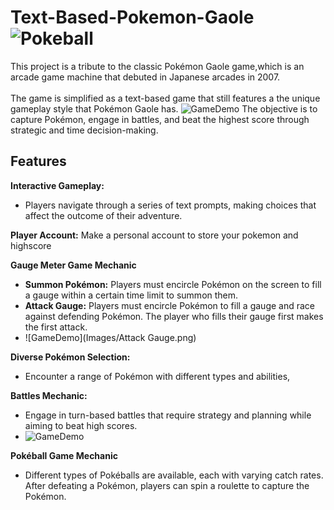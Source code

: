 # Text-Based-Pokemon-Gaole ![Pokeball](https://dinopixel.com/preload/1022/pokeball1665483271.png)
This project is a tribute to the classic Pokémon Gaole game,which is an arcade game machine that debuted in Japanese arcades in 2007.  
<br> The game is simplified as a text-based game that still features a the unique gameplay style that Pokémon Gaole has.
![GameDemo](Images/GaoleDemo.gif)
The objective is to capture Pokémon, engage in battles, and beat the highest score through strategic and time decision-making.


## Features
**Interactive Gameplay:** 
* Players navigate through a series of text prompts, making choices that affect the outcome of their adventure.

**Player Account:**
Make a personal account to store your pokemon and highscore
  
**Gauge Meter Game Mechanic**
* **Summon Pokémon:** Players must encircle Pokémon on the screen to fill a gauge within a certain time limit to summon them.
* **Attack Gauge:** Players must encircle Pokémon to fill a gauge and race against defending Pokémon. The player who fills their gauge first makes the first attack.
* ![GameDemo](Images/Attack Gauge.png)


**Diverse Pokémon Selection:**
* Encounter a range of Pokémon with different types and abilities, 
  
**Battles Mechanic:**
* Engage in turn-based battles that require strategy and planning while aiming to beat high scores.
* ![GameDemo](Images/CounterAttackDemo.png)


**Pokéball Game Mechanic**
* Different types of Pokéballs are available, each with varying catch rates. After defeating a Pokémon, players can spin a roulette to capture the Pokémon.
